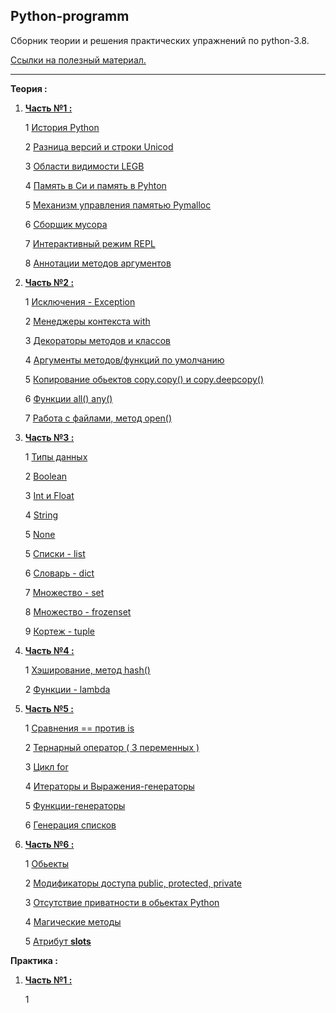 Python-programm
---

Сборник теории и решения практических упражнений по python-3.8.

[Ссылки на полезный материал.](links.md)

---
**Теория :**
 
1)  **[Часть №1 :](Часть_1/)**

    1 [История Python](Часть_1/История_python.md )
    
    2 [Разница версий и строки Unicod](Часть_1/Разница_версий.md )

    3 [Области видимости LEGB](Часть_1/Области_видимости.md)

    4 [Память в Си и память в Pyhton](Часть_1/Память_Си_Python.md)

    5 [Механизм управления памятью Pymalloc](Часть_1/Механизм_памяти_Pymalloc.md )

    6 [Сборщик мусора](Часть_1/Сборщик_мусора.md )
    
    7 [Интерактивный режим REPL](Часть_1/Интерактивный_режим_REPL.md )
    
    8 [Аннотации методов аргументов](Часть_1/Аннотации.md )


2) **[Часть №2 :](Часть_2/)**

    1 [Исключения - Exception](Часть_2/Исключения.md)

    2 [Менеджеры контекста with](Часть_2/Исключения.md)
   
    3 [Декораторы методов и классов](Часть_2/Декораторы.md)
   
    4 [Аргументы методов/функций по умолчанию](Часть_2/)
   
    5 [Копирование обьектов copy.copy() и copy.deepcopy() ](Часть_2/)
   
    6 [Функции all() any() ](Часть_2/)
   
    7 [Работа с файлами, метод open()](Часть_2/)


3) **[Часть №3 :](Часть_3/)**

    1 [Типы данных](Часть_3/Типы_данных.md)
   
    2 [Boolean](Часть_2/)
   
    3 [Int и Float](Часть_2/)
   
    4 [String](Часть_3/Строки.md)
   
    5 [None](Часть_2/)
   
    5 [Списки - list](Часть_2/)
   
    6 [Словарь - dict](Часть_2/)
   
    7 [Множество - set](Часть_2/)
   
    8 [Множество - frozenset](Часть_2/)
   
    9 [Кортеж - tuple](Часть_2/)


4) **[Часть №4 :](Часть_4/)**

    1 [Хэширование, метод hash()](Часть_4/)

    2 [Функции - lambda](Часть_4/)


5) **[Часть №5 :](Часть_5/)**

    1 [Сравнения == против is](Часть_4/)

    2 [Тернарный оператор ( 3 переменных )](Часть_4/)

    3 [Цикл for](Часть_4/)

    4 [Итераторы и Выражения-генераторы ](Часть_4/)

    5 [Функции-генераторы](Часть_4/)

    6 [Генерация списков](Часть_4/)


6) **[Часть №6 :](Часть_6/)**

    1 [Обьекты](Часть_1/ )

    2 [Модификаторы доступа public, protected, private](Часть_1/ )

    3 [Отсутствие приватности в обьектах Python](Часть_1/ )
   
    4 [Магические методы](Часть_1/ )
   
    5 [Атрибут __slots__](Часть_1/ )

 

**Практика :**

1) **[Часть №1 :](Практика_1/)**

    1 [](Практика_1/)